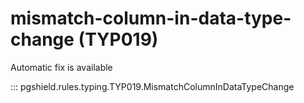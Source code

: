 # mismatch-column-in-data-type-change (TYP019)

Automatic fix is available

::: pgshield.rules.typing.TYP019.MismatchColumnInDataTypeChange

